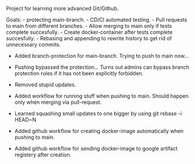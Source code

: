 
Project for learning more advanced Git/Github.

Goals:
    - protecting main-branch.
    - CD/CI automated testing.
    - Pull requests to main from different branches.
    - Allow merging to main only if tests complete succesfully.
    - Create docker-container after tests complete succesfully.
    - Rebasing and appending to rewrite history to get rid of unnecessary commits.


- Added branch-protection for main-branch. Trying to push to main now...
- Pushing bypassed the protection... Turns out admins can bypass 
    branch protection rules if it has not been explicitly forbidden.

- Removed stupid updates.
- Added workflow for running stuff when pushing to main. Should happen only when merging via pull-request.
- Learned squashing small updates to one bigger by using git rebase -i HEAD~N
- Added github workflow for creating docker-image automatically when pushing to main.
- Added github workflow for sending docker-image to google artifact registery after creation.

